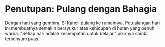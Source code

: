 # Penutupan: Pulang dengan Bahagia
Dengan hati yang gembira, Si Kancil pulang ke rumahnya. Petualangan hari ini membuatnya semakin bersyukur atas kehidupan di hutan yang penuh warna. "Setiap hari adalah kesempatan untuk belajar," pikirnya sambil tersenyum puas.
